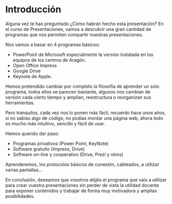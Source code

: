 # Introducción

Alguna vez te has preguntado ¿Cómo habrán hecho esta presentación?
En el curso de Presentaciones, vamos a descubrir una gran cantidad de programas que nos permiten compartir nuestras presentaciones.

Nos vamos a basar en 4 programas básicos:
* PowerPoint de Microsoft especialmente la versión instalada en los equipos de los centros de Aragón.
* Open Office Impress
* Google Drive
* Keynote de Apple.

Hemos pretendido cambiar por completo la filosofía de aprender un solo programa, todos ellos se parecen bastante, algunos nos cambian de versión cada cierto tiempo y amplían, reestructura o reorganizan sus herramientas. 

Pero tranquilos, cada vez nos lo ponen más fácil, recuerdo hace unos años, si no sabias algo de código, no podías montar una página web, ahora todo es mucho más intuitivo, sencillo y fácil de usar.

Hemos querido dar paso:
* Programas privativos (Power Point, KeyNote)
* Software gratuito (Impress, Drive) 
* Software on-line y cooperativo (Drive, Prezi y otros)

Aprenderemos, los protocolos básicos de conexión, cableados, a utilizar varias pantallas…

En conclusión, deseamos que vosotros elijáis el programa que vais a utilizar para crear vuestra presentaciones sin perder de vista la utilidad docente para exponer contenidos y trabajar de forma muy motivadora y amplias posibilidades.